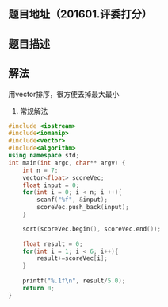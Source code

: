 ## 题目地址（201601.评委打分）

## 题目描述

## 解法

用vector排序，很方便去掉最大最小

1. 常规解法

```cpp
#include <iostream>
#include<iomanip>
#include<vector>
#include<algorithm>
using namespace std;
int main(int argc, char** argv) {
	int n = 7;
	vector<float> scoreVec;
	float input = 0;
	for(int i = 0; i < n; i ++){
		scanf("%f", &input);
		scoreVec.push_back(input);
	}

	sort(scoreVec.begin(), scoreVec.end());
	
	float result = 0;
	for(int i = 1; i < 6; i++){
		result+=scoreVec[i];
	}
	
	printf("%.1f\n", result/5.0);
	return 0;
}
```
